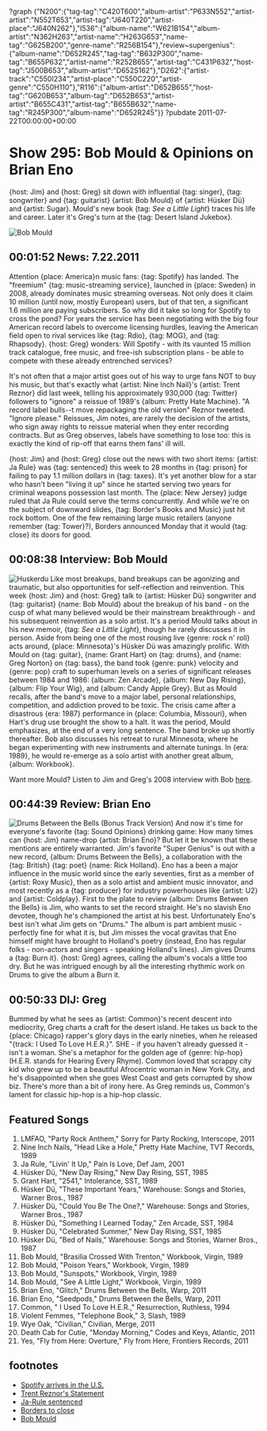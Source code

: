 ?graph {"N200":{"tag-tag":"C420T600","album-artist":"P633N552","artist-artist":"N552T653","artist-tag":"J640T220","artist-place":"J640N262"},"I536":{"album-name":"W621B154","album-artist":"N362H263","artist-name":"H263G653","name-tag":"G625B200","genre-name":"R256B154"},"review~supergenius":{"album-name":"D652R245","tag-tag":"B632P300","name-tag":"B655P632","artist-name":"R252B655","artist-tag":"C431P632","host-tag":"J500B653","album-artist":"D652S162"},"D262":{"artist-track":"C550I234","artist-place":"C550C220","artist-genre":"C550H110"},"R116":{"album-artist":"D652B655","host-tag":"G620B653","album-tag":"D652B653","artist-artist":"B655C431","artist-tag":"B655B632","name-tag":"R245P300","album-name":"D652R245"}}
?pubdate 2011-07-22T00:00:00+00:00

# Show 295: Bob Mould & Opinions on Brian Eno

{host: Jim} and {host: Greg} sit down with influential {tag: singer}, {tag: songwriter} and {tag: guitarist} {artist: Bob Mould} of {artist: Hüsker Dü} and {artist: Sugar}. Mould's new book {tag: *See a Little Light*} traces his life and career. Later it's Greg's turn at the {tag: Desert Island Jukebox}.

![Bob Mould](http://static.soundopinions.org/images/2011/bobmould.jpg)

## 00:01:52 News: 7.22.2011
Attention {place: America}n music fans: {tag: Spotify} has landed. The "freemium" {tag: music-streaming service}, launched in {place: Sweden} in 2008, already dominates music streaming overseas. Not only does it claim 10 million (until now, mostly European) users, but of that ten, a significant 1.6 million are paying subscribers. So why did it take so long for Spotify to cross the pond? For years the service has been negotiating with the big four American record labels to overcome licensing hurdles, leaving the American field open to rival services like {tag: Rdio}, {tag: MOG}, and {tag: Rhapsody}. {host: Greg} wonders: Will Spotify - with its vaunted 15 million track catalogue, free music, and free-ish subscription plans - be able to compete with these already entrenched services?

It's not often that a major artist goes out of his way to urge fans NOT to buy his music, but that's exactly what {artist: Nine Inch Nail}'s {artist: Trent Reznor} did last week, telling his approximately 930,000 {tag: Twitter} followers to "ignore" a reissue of 1989's {album: Pretty Hate Machine}. "A record label bulls--t move repackaging the old version" Reznor tweeted. "Ignore please." Reissues, Jim notes, are rarely the decision of the artists, who sign away rights to reissue material when they enter recording contracts. But as Greg observes, labels have something to lose too: this is exactly the kind of rip-off that earns them fans' ill will.

{host: Jim} and {host: Greg} close out the news with two short items: {artist: Ja Rule} was {tag: sentenced} this week to 28 months in {tag: prison} for failing to pay 1.1 million dollars in {tag: taxes}. It's yet another blow for a star who hasn't been "living it up" since he started serving two years for criminal weapons possession last month. The {place: New Jersey} judge ruled that Ja Rule could serve the terms concurrently. And while we're on the subject of downward slides, {tag: Border's Books and Music} just hit rock bottom. One of the few remaining large music retailers (anyone remember {tag: Tower}?), Borders announced Monday that it would {tag: close} its doors for good.

## 00:08:38 Interview: Bob Mould
![Huskerdu](http://sound-images.s3.amazonaws.com/images/2011/huskerdu.jpg)
Like most breakups, band breakups can be agonizing and traumatic, but also opportunities for self-reflection and reinvention. This week {host: Jim} and {host: Greg} talk to {artist: Hüsker Dü} songwriter and {tag: guitarist} {name: Bob Mould} about the breakup of his band - on the cusp of what many believed would be their mainstream breakthrough - and his subsequent reinvention as a solo artist. It's a period Mould talks about in his new memoir, {tag: *See a Little Light*}, though he rarely discusses it in person. Aside from being one of the most rousing live {genre: rock n' roll} acts around, {place: Minnesota}'s Hüsker Dü was amazingly prolific. With Mould on {tag: guitar}, {name: Grant Hart} on {tag: drums}, and {name: Greg Norton} on {tag: bass}, the band took {genre: punk} velocity and {genre: pop} craft to superhuman levels on a series of significant releases between 1984 and 1986: {album: Zen Arcade}, {album: New Day Rising}, {album: Flip Your Wig}, and {album: Candy Apple Grey}. But as Mould recalls, after the band's move to a major label, personal relationships, competition, and addiction proved to be toxic. The crisis came after a disastrous {era: 1987} performance in {place: Columbia, Missouri}, when Hart's drug use brought the show to a halt. It was the period, Mould emphasizes, at the end of a very long sentence. The band broke up shortly thereafter. Bob also discusses his retreat to rural Minnesota, where he began experimenting with new instruments and alternate tunings. In {era: 1989}, he would re-emerge as a solo artist with another great album, {album: Workbook}.

Want more Mould? Listen to Jim and Greg's 2008 interview with Bob [here](/show/119/).

## 00:44:39 Review: Brian Eno
![Drums Between the Bells (Bonus Track Version)](http://is2.mzstatic.com/image/thumb/Music/v4/f1/26/58/f12658c0-a7f8-ac76-8a95-b81c86c24e6e/source/600x600bb.jpg "38124/443803488")
And now it's time for everyone's favorite {tag: Sound Opinions} drinking game: How many times can {host: Jim} name-drop {artist: Brian Eno}? But let it be known that these mentions are entirely warranted. Jim's favorite "Super Genius" is out with a new record, {album: Drums Between the Bells}, a collaboration with the {tag: British} {tag: poet} {name: Rick Holland}. Eno has a been a major influence in the music world since the early seventies, first as a member of {artist: Roxy Music}, then as a solo artist and ambient music innovator, and most recently as a {tag: producer} for industry powerhouses like {artist: U2} and {artist: Coldplay}. First to the plate to review {album: Drums Between the Bells} is Jim, who wants to set the record straight. He's no slavish Eno devotee, though he's championed the artist at his best. Unfortunately Eno's best isn't what Jim gets on "Drums." The album is part ambient music - perfectly fine for what it is, but Jim misses the vocal gravitas that Eno himself might have brought to Holland's poetry (instead, Eno has regular folks - non-actors and singers - speaking Holland's lines). Jim gives Drums a {tag: Burn it}. {host: Greg} agrees, calling the album's vocals a little too dry. But he was intrigued enough by all the interesting rhythmic work on Drums to give the album a Burn it.


## 00:50:33 DIJ: Greg
Bummed by what he sees as {artist: Common}'s recent descent into mediocrity, Greg charts a craft for the desert island. He takes us back to the {place: Chicago} rapper's glory days in the early nineties, when he released "{track: I Used To Love H.E.R.}". SHE - if you haven't already guessed it - isn't a woman. She's a metaphor for the golden age of {genre: hip-hop} (H.E.R. stands for Hearing Every Rhyme). Common loved that scrappy city kid who grew up to be a beautiful Afrocentric woman in New York City, and he's disappointed when she goes West Coast and gets corrupted by show biz. There's more than a bit of irony here. As Greg reminds us, Common's lament for classic hip-hop is a hip-hop classic.


## Featured Songs
1. LMFAO, "Party Rock Anthem," Sorry for Party Rocking, Interscope, 2011
2. Nine Inch Nails, "Head Like a Hole," Pretty Hate Machine, TVT Records, 1989
3. Ja Rule, "Livin' It Up," Pain Is Love, Def Jam, 2001
4. Hüsker Dü, "New Day Rising," New Day Rising, SST, 1985
5. Grant Hart, "2541," Intolerance, SST, 1989
6. Hüsker Dü, "These Important Years," Warehouse: Songs and Stories, Warner Bros., 1987
7. Hüsker Dü, "Could You Be The One?," Warehouse: Songs and Stories, Warner Bros., 1987
8. Hüsker Dü, "Something I Learned Today," Zen Arcade, SST, 1984
9. Hüsker Dü, "Celebrated Summer," New Day Rising, SST, 1985
10. Hüsker Dü, "Bed of Nails," Warehouse: Songs and Stories, Warner Bros., 1987
11. Bob Mould, "Brasilia Crossed With Trenton," Workbook, Virgin, 1989
12. Bob Mould, "Poison Years," Workbook, Virgin, 1989
13. Bob Mould, "Sunspots," Workbook, Virgin, 1989
14. Bob Mould, "See A Little Light," Workbook, Virgin, 1989
15. Brian Eno, "Glitch," Drums Between the Bells, Warp, 2011
16. Brian Eno, "Seedpods," Drums Between the Bells, Warp, 2011
17. Common, " I Used To Love H.E.R.," Resurrection, Ruthless, 1994
18. Violent Femmes, "Telephone Book," 3, Slash, 1989
19. Wye Oak, "Civilian," Civilian, Merge, 2011
20. Death Cab for Cutie, "Monday Morning," Codes and Keys, Atlantic, 2011
21. Yes, "Fly from Here: Overture," Fly from Here, Frontiers Records, 2011

## footnotes
- [Spotify arrives in the U.S.](http://abcnews.go.com/Technology/spotify-us-launch-revolutionary-music-streaming-service/story?id=14075814)
- [Trent Reznor's Statement](http://www.billboard.com/biz/articles/news/1177062/trent-reznor-tells-fans-on-twitter-to-ignore-re-release-of-pretty-hate)
- [Ja-Rule sentenced](http://artsbeat.blogs.nytimes.com/2011/07/18/ja-rule-sentenced-for-failing-to-pay-taxes/)
- [Borders to close](http://www.reuters.com/article/2011/07/18/borders-liquidation-idUSN1E76H1LQ20110718)
- [Bob Mould](http://bobmould.com/)
